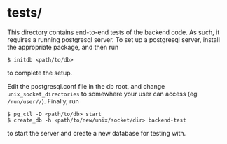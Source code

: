 # tests/ #

This directory contains end-to-end tests of the backend code.
As such, it requires a running postgresql server. To set up a postgresql
server, install the appropriate package, and then run

    $ initdb <path/to/db>

to complete the setup.

Edit the postgresql.conf file in the db root, and change
<code>unix_socket_directories</code> to somewhere your user can access
(eg <code>/run/user/<user id>/</code>).
Finally, run

    $ pg_ctl -D <path/to/db> start
    $ create_db -h <path/to/new/unix/socket/dir> backend-test

to start the server and create a new database for testing with.
